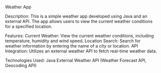 Weather App

Description:
  This is a simple weather app developed using Java and an external API. The app allows users to view the current weather conditions for a specified location.

Features:
  Current Weather: View the current weather conditions, including temperature, humidity and wind speed.
  Location Search: Search for weather information by entering the name of a city or location.
  API Integration: Utilizes an external weather API to fetch real-time weather data.

Technologies Used:
  Java
  External Weather API (Weather Forecast API, Geocoding API)

